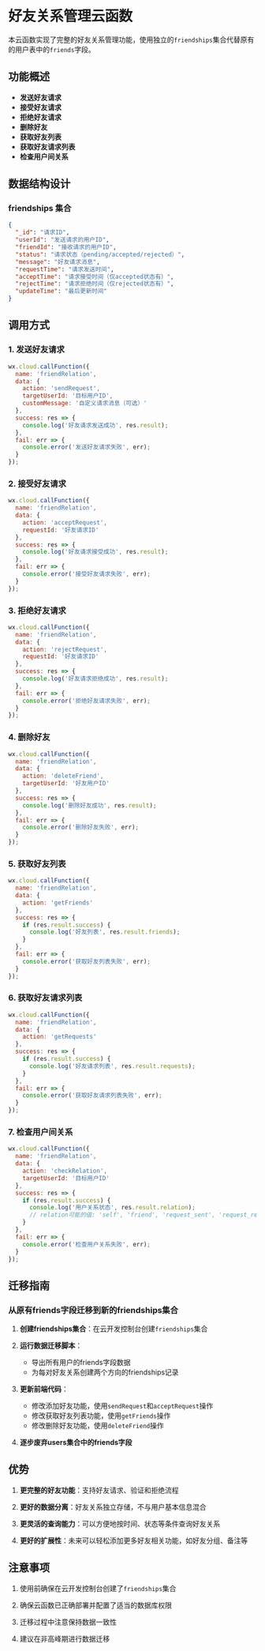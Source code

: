 # 好友关系管理云函数

本云函数实现了完整的好友关系管理功能，使用独立的`friendships`集合代替原有的用户表中的`friends`字段。

## 功能概述

- **发送好友请求**
- **接受好友请求**
- **拒绝好友请求**
- **删除好友**
- **获取好友列表**
- **获取好友请求列表**
- **检查用户间关系**

## 数据结构设计

### friendships 集合
```json
{
  "_id": "请求ID",
  "userId": "发送请求的用户ID",
  "friendId": "接收请求的用户ID",
  "status": "请求状态（pending/accepted/rejected）",
  "message": "好友请求消息",
  "requestTime": "请求发送时间",
  "acceptTime": "请求接受时间（仅accepted状态有）",
  "rejectTime": "请求拒绝时间（仅rejected状态有）",
  "updateTime": "最后更新时间"
}
```

## 调用方式

### 1. 发送好友请求

```javascript
wx.cloud.callFunction({
  name: 'friendRelation',
  data: {
    action: 'sendRequest',
    targetUserId: '目标用户ID',
    customMessage: '自定义请求消息（可选）'
  },
  success: res => {
    console.log('好友请求发送成功', res.result);
  },
  fail: err => {
    console.error('发送好友请求失败', err);
  }
});
```

### 2. 接受好友请求

```javascript
wx.cloud.callFunction({
  name: 'friendRelation',
  data: {
    action: 'acceptRequest',
    requestId: '好友请求ID'
  },
  success: res => {
    console.log('好友请求接受成功', res.result);
  },
  fail: err => {
    console.error('接受好友请求失败', err);
  }
});
```

### 3. 拒绝好友请求

```javascript
wx.cloud.callFunction({
  name: 'friendRelation',
  data: {
    action: 'rejectRequest',
    requestId: '好友请求ID'
  },
  success: res => {
    console.log('好友请求拒绝成功', res.result);
  },
  fail: err => {
    console.error('拒绝好友请求失败', err);
  }
});
```

### 4. 删除好友

```javascript
wx.cloud.callFunction({
  name: 'friendRelation',
  data: {
    action: 'deleteFriend',
    targetUserId: '好友用户ID'
  },
  success: res => {
    console.log('删除好友成功', res.result);
  },
  fail: err => {
    console.error('删除好友失败', err);
  }
});
```

### 5. 获取好友列表

```javascript
wx.cloud.callFunction({
  name: 'friendRelation',
  data: {
    action: 'getFriends'
  },
  success: res => {
    if (res.result.success) {
      console.log('好友列表', res.result.friends);
    }
  },
  fail: err => {
    console.error('获取好友列表失败', err);
  }
});
```

### 6. 获取好友请求列表

```javascript
wx.cloud.callFunction({
  name: 'friendRelation',
  data: {
    action: 'getRequests'
  },
  success: res => {
    if (res.result.success) {
      console.log('好友请求列表', res.result.requests);
    }
  },
  fail: err => {
    console.error('获取好友请求列表失败', err);
  }
});
```

### 7. 检查用户间关系

```javascript
wx.cloud.callFunction({
  name: 'friendRelation',
  data: {
    action: 'checkRelation',
    targetUserId: '目标用户ID'
  },
  success: res => {
    if (res.result.success) {
      console.log('用户关系状态', res.result.relation);
      // relation可能的值: 'self', 'friend', 'request_sent', 'request_received', 'none'
    }
  },
  fail: err => {
    console.error('检查用户关系失败', err);
  }
});
```

## 迁移指南

### 从原有friends字段迁移到新的friendships集合

1. **创建friendships集合**：在云开发控制台创建`friendships`集合

2. **运行数据迁移脚本**：
   - 导出所有用户的friends字段数据
   - 为每对好友关系创建两个方向的friendships记录

3. **更新前端代码**：
   - 修改添加好友功能，使用`sendRequest`和`acceptRequest`操作
   - 修改获取好友列表功能，使用`getFriends`操作
   - 修改删除好友功能，使用`deleteFriend`操作

4. **逐步废弃users集合中的friends字段**

## 优势

1. **更完整的好友功能**：支持好友请求、验证和拒绝流程

2. **更好的数据分离**：好友关系独立存储，不与用户基本信息混合

3. **更灵活的查询能力**：可以方便地按时间、状态等条件查询好友关系

4. **更好的扩展性**：未来可以轻松添加更多好友相关功能，如好友分组、备注等

## 注意事项

1. 使用前确保在云开发控制台创建了`friendships`集合

2. 确保云函数已正确部署并配置了适当的数据库权限

3. 迁移过程中注意保持数据一致性

4. 建议在非高峰期进行数据迁移